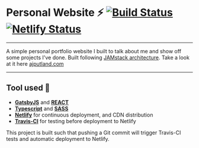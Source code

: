 # Personal Website ⚡️ [![Build Status](https://travis-ci.com/AJPutland/personal-website.svg?branch=master)](https://travis-ci.com/AJPutland/personal-website) [![Netlify Status](https://api.netlify.com/api/v1/badges/676815bc-9578-4898-a840-dff26afdff9b/deploy-status)](https://app.netlify.com/sites/unruffled-shirley-646910/deploys)
---
A simple personal portfolio website I built to talk about me and show off some projects I've done. Built following [JAMstack architecture](https://jamstack.org). Take a look at it here [ajputland.com](https://ajputland.com)

---

## Tool used 🔧

* [**GatsbyJS**](https://www.gatsbyjs.org/) and [
**REACT**](https://reactjs.org/)
* [**Typescript**](https://www.typescriptlang.org/) and [**SASS**](https://sass-lang.com/)
* [**Netlify**](https://www.netlify.com) for continuous deployment, and CDN distribution 
* [**Travis-CI**](https://travis-ci.org/) for testing before deployment to Netlify 

This project is built such that pushing a Git commit will trigger Travis-CI tests and automatic deployment to Netlify. 